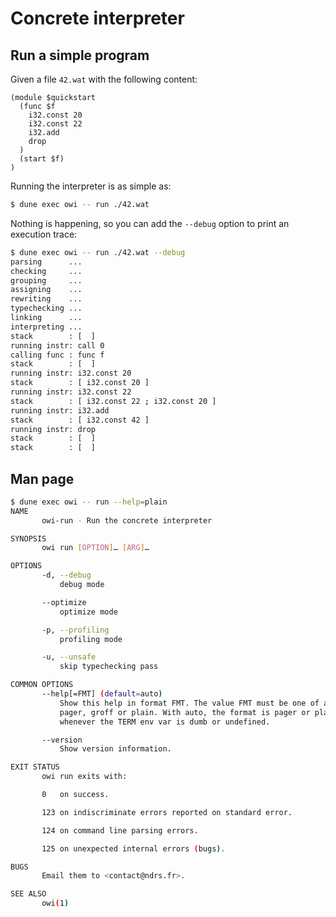 # Concrete interpreter

## Run a simple program

Given a file `42.wat` with the following content:

<!-- $MDX file=42.wat -->
```wat
(module $quickstart
  (func $f
    i32.const 20
    i32.const 22
    i32.add
    drop
  )
  (start $f)
)
```

Running the interpreter is as simple as:

```sh
$ dune exec owi -- run ./42.wat
```

Nothing is happening, so you can add the `--debug` option to print an execution trace:

```sh
$ dune exec owi -- run ./42.wat --debug
parsing      ...
checking     ...
grouping     ...
assigning    ...
rewriting    ...
typechecking ...
linking      ...
interpreting ...
stack        : [  ]
running instr: call 0
calling func : func f
stack        : [  ]
running instr: i32.const 20
stack        : [ i32.const 20 ]
running instr: i32.const 22
stack        : [ i32.const 22 ; i32.const 20 ]
running instr: i32.add
stack        : [ i32.const 42 ]
running instr: drop
stack        : [  ]
stack        : [  ]
```

## Man page

```sh
$ dune exec owi -- run --help=plain
NAME
       owi-run - Run the concrete interpreter

SYNOPSIS
       owi run [OPTION]… [ARG]…

OPTIONS
       -d, --debug
           debug mode

       --optimize
           optimize mode

       -p, --profiling
           profiling mode

       -u, --unsafe
           skip typechecking pass

COMMON OPTIONS
       --help[=FMT] (default=auto)
           Show this help in format FMT. The value FMT must be one of auto,
           pager, groff or plain. With auto, the format is pager or plain
           whenever the TERM env var is dumb or undefined.

       --version
           Show version information.

EXIT STATUS
       owi run exits with:

       0   on success.

       123 on indiscriminate errors reported on standard error.

       124 on command line parsing errors.

       125 on unexpected internal errors (bugs).

BUGS
       Email them to <contact@ndrs.fr>.

SEE ALSO
       owi(1)

```
